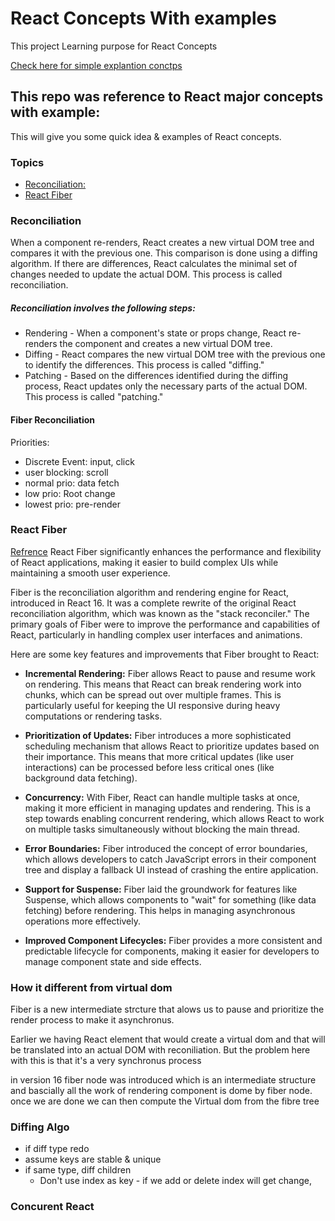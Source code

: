 # React Concepts With examples
This project Learning purpose for React Concepts 

[Check here for simple explantion conctps](README_SIMPLE.MD)

## This repo was reference to React major concepts with example:
This will give you some quick idea & examples of React concepts.

### Topics
- [Reconciliation:](#Reconciliation)
- [React Fiber](#react-fiber)

### Reconciliation
When a component re-renders, React creates a new virtual DOM tree and compares it with the previous one. This comparison is done using a diffing algorithm. If there are differences, React calculates the minimal set of changes needed to update the actual DOM. This process is called reconciliation.

##### Reconciliation involves the following steps:
- Rendering - When a component's state or props change, React re-renders the component and creates a new virtual DOM tree.
- Diffing - React compares the new virtual DOM tree with the previous one to identify the differences. This process is called "diffing." 
- Patching - Based on the differences identified during the diffing process, React updates only the necessary parts of the actual DOM. This process is called "patching."

#### Fiber Reconciliation
Priorities:
- Discrete Event: input, click
- user blocking: scroll
- normal prio: data fetch
- low prio: Root change
- lowest prio: pre-render

### React Fiber
[Refrence](https://github.com/acdlite/react-fiber-architecture)
React Fiber significantly enhances the performance and flexibility of React applications, making it easier to build complex UIs while maintaining a smooth user experience.

Fiber is the reconciliation algorithm and rendering engine for React, introduced in React 16. It was a complete rewrite of the original React reconciliation algorithm, which was known as the "stack reconciler." The primary goals of Fiber were to improve the performance and capabilities of React, particularly in handling complex user interfaces and animations.

Here are some key features and improvements that Fiber brought to React:

- **Incremental Rendering:** Fiber allows React to pause and resume work on rendering. This means that React can break rendering work into chunks, which can be spread out over multiple frames. This is particularly useful for keeping the UI responsive during heavy computations or rendering tasks.

- **Prioritization of Updates:** Fiber introduces a more sophisticated scheduling mechanism that allows React to prioritize updates based on their importance. This means that more critical updates (like user interactions) can be processed before less critical ones (like background data fetching).

- **Concurrency:** With Fiber, React can handle multiple tasks at once, making it more efficient in managing updates and rendering. This is a step towards enabling concurrent rendering, which allows React to work on multiple tasks simultaneously without blocking the main thread.

- **Error Boundaries:** Fiber introduced the concept of error boundaries, which allows developers to catch JavaScript errors in their component tree and display a fallback UI instead of crashing the entire application.

- **Support for Suspense:** Fiber laid the groundwork for features like Suspense, which allows components to "wait" for something (like data fetching) before rendering. This helps in managing asynchronous operations more effectively.

- **Improved Component Lifecycles:** Fiber provides a more consistent and predictable lifecycle for components, making it easier for developers to manage component state and side effects.

### How it different from virtual dom
Fiber is a new intermediate strcture that alows us to pause and prioritize the render process to make it asynchronus.

Earlier we having React element that would create a virtual dom and that will be translated into an actual DOM with reconiliation.
But the problem here with this is that it's a very synchronus process

in version 16 fiber node was introduced which is an intermediate structure and bascially all the work of rendering component is dome by fiber node.
once we are done we can then compute the Virtual dom from the fibre tree


### Diffing Algo
- if diff type redo
- assume keys are stable & unique
- if same type, diff children
    - Don't use index as key - if we add or delete index will get change,

### Concurent React
